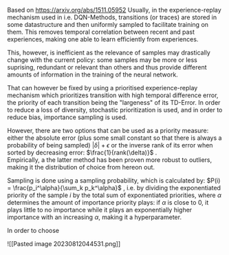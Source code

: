 Based on https://arxiv.org/abs/1511.05952
Usually, in the experience-replay mechanism used in i.e. DQN-Methods, transitions (or traces) are stored in some datastructure and then uniformly sampled to facilitate training on them. 
This removes temporal correlation between recent and past experiences, making one able to learn efficiently from experiences.

This, however, is inefficient as the relevance of samples may drastically change with the current policy: some samples may be more or less suprising, redundant or relevant than others and thus provide different amounts of information in the training of the neural network.

That can however be fixed by using a prioritised experience-replay mechanism which prioritizes transition with high temporal difference error, the priority of each transition being the "largeness" of its TD-Error. In order to reduce a loss of diversity, stochastic prioritization is used, and in order to reduce bias, importance sampling is used. 

However, there are two options that can be used as a priority measure: either the absolute error (plus some small constant so that there is always a probability of being sampled) $|\delta| + \epsilon$ or the inverse rank of its error when sorted by decreasing error: $\frac{1}{rank(\delta)}$ .  
Empirically, a the latter method has been proven more robust to outliers, making it the distribution of choice from hereon out.

Sampling is done using a sampling probability, which is calculated by:
$P(i) = \frac{p_i^\alpha}{\sum_k p_k^\alpha}$ , i.e. by dividing the exponentiated priority of the sample $i$ by the total sum of exponentiated priorities, where $\alpha$ determines the amount of importance priority plays: if $\alpha$ is close to 0, it plays little to no importance while it plays an exponentially higher importance with an increasing $\alpha$, making it a hyperparameter.

In order to choose 



![[Pasted image 20230812044531.png]]